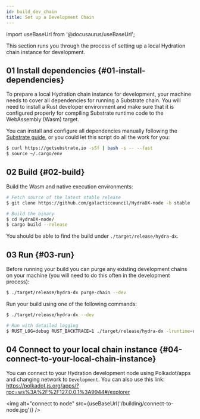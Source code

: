 ```yaml
---
id: build_dev_chain
title: Set up a Development Chain
---
```


import useBaseUrl from '@docusaurus/useBaseUrl';

This section runs you through the process of setting up a local Hydration chain instance for development. 

## 01 Install dependencies {#01-install-dependencies}

To prepare a local Hydration chain instance for development, your machine needs to cover all dependencies for running a Substrate chain. You will need to install a Rust developer environment and make sure that it is configured properly for compiling Substrate runtime code to the WebAssembly (Wasm) target.

You can install and configure all dependencies manually following the [Substrate guide](https://substrate.dev/docs/en/knowledgebase/getting-started), or you could let this script do all the work for you:

```bash
$ curl https://getsubstrate.io -sSf | bash -s -- --fast
$ source ~/.cargo/env
```

## 02 Build {#02-build}

Build the Wasm and native execution environments:

```bash
# Fetch source of the latest stable release
$ git clone https://github.com/galacticcouncil/HydraDX-node -b stable

# Build the binary
$ cd HydraDX-node/
$ cargo build --release
```

You should be able to find the build under `./target/release/hydra-dx`.

## 03 Run {#03-run}

Before running your build you can purge any existing development chains on your machine (you will need to do this often in the development process):

```bash
$ ./target/release/hydra-dx purge-chain --dev
```

Run your build using one of the following commands:

```bash
$ ./target/release/hydra-dx --dev

# Run with detailed logging
$ RUST_LOG=debug RUST_BACKTRACE=1 ./target/release/hydra-dx -lruntime=debug --dev
```

## 04 Connect to your local chain instance {#04-connect-to-your-local-chain-instance}

You can connect to your Hydration development node using Polkadot/apps and changing network to `Development`. You can also use this link:  
https://polkadot.js.org/apps/?rpc=ws%3A%2F%2F127.0.0.1%3A9944#/explorer

<img alt="connect to node" src={useBaseUrl('/building/connect-to-node.jpg')} />

